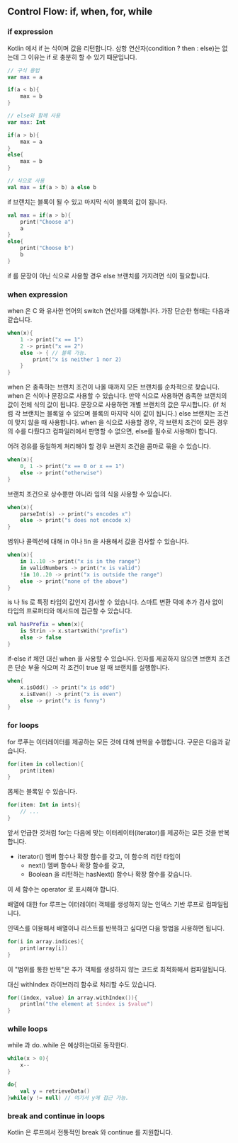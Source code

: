 ## Control Flow: if, when, for, while

### if expression

Kotlin 에서 if 는 식이며 값을 리턴합니다. 삼항 연산자(condition ? then : else)는 없는데 그 이유는 if 로 충분히 할 수 있기 때문입니다.

~~~kotlin
// 구식 용법
var max = a

if(a < b){
    max = b
}

// else와 함께 사용
var max: Int

if(a > b){
    max = a
}
else{
    max = b
}

// 식으로 사용
val max = if(a > b) a else b
~~~

if 브랜치는 블록이 될 수 있고 마지막 식이 블록의 값이 됩니다.

~~~kotlin
val max = if(a > b){
    print("Choose a")
    a
}
else{
	print("Choose b")
	b
}
~~~

if 를 문장이 아닌 식으로 사용할 경우 else 브랜치를 가지려면 식이 필요합니다.

### when expression

when 은 C 와 유사한 언어의 switch 연산자를 대체합니다. 가장 단순한 형태는 다음과 같습니다.

~~~kotlin
when(x){
	1 -> print("x == 1")
	2 -> print("x == 2")
	else -> { // 블록 가능.
        print("x is neither 1 nor 2)
	}
}
~~~

when 은 충족하는 브랜치 조건이 나올 때까지 모든 브랜치를 순차적으로 찾습니다. when 은 식이나 문장으로 사용할 수 있습니다. 만약 식으로 사용하면 충족한 브랜치의 값이 전체 식의 값이 됩니다. 문장으로 사용하면 개별 브랜치의 값은 무시합니다. (if 처럼 각 브랜치는 블록일 수 있으며 블록의 마지막 식이 값이 됩니다.) else 브랜치는 조건이 맞지 않을 때 사용합니다. when 을 식으로 사용할 경우, 각 브랜치 조건이 모든 경우의 수를 다뤘다고 컴파일러에서 판명할 수 없으면, else를 필수로 사용해야 합니다. 

어려 경유를 동일하게 처리해야 할 경우 브랜치 조건을 콤마로 묶을 수 있습니다.

~~~kotlin
when(x){
	0, 1 -> print("x == 0 or x == 1")
	else -> print("otherwise")
}
~~~

브랜치 조건으로 상수뿐만 아니라 임의 식을 사용할 수 있습니다.

~~~kotlin
when(x){
    parseInt(s) -> print("s encodes x")
    else -> print("s does not encode x)
}
~~~

범위나 콜렉션에 대해 in 이나 !in 을 사용해서 값을 검사할 수 있습니다.

~~~kotlin
when(x){
    in 1..10 -> print("x is in the range")
    in validNumbers -> print("x is valid")
    !in 10..20 -> print("x is outside the range")
    else -> print("none of the above")
}
~~~

is 나 !is 로 특정 타입의 값인지 검사할 수 있습니다. 스마트 변환 덕에 추가 검사 없이 타입의 프로퍼티와 메서드에 접근할 수 있습니다.

~~~kotlin
val hasPrefix = when(x){
    is Strin -> x.startsWith("prefix")
    else -> false
}
~~~

if-else if 체인 대신 when 을 사용할 수 있습니다. 인자를 제공하지 않으면 브랜치 조건은 단순 부울 식으며 각 조건이 true 일 때 브랜치를 실행합니다.

~~~kotlin
when{
    x.isOdd() -> print("x is odd")
    x.isEven() -> print("x is even")
    else -> print("x is funny")
}
~~~

### for loops

for 루푸는 이터레이터를 제공하는 모든 것에 대해 반복을 수행합니다. 구문은 다음과 같습니다.

~~~kotlin
for(item in collection){
    print(item)
}
~~~

몸체는 블록일 수 있습니다.

~~~kotlin
for(item: Int in ints){
    // ...
}
~~~

앞서 언급한 것처럼 for는 다음에 맞는 이터레이터(iterator)를 제공하는 모든 것을 반복합니다.

- iterator() 멤버 함수나 확장 함수를 갖고, 이 함수의 리턴 타입이
  - next() 멤버 함수나 확장 함수를 갖고,
  - Boolean 을 리턴하는 hasNext() 함수나 확장 함수를 갖습니다.

이 세 함수는 operator 로 표시해야 합니다.

배열에 대한 for 루프는 이터레이터 객체를 생성하지 않는 인덱스 기반 루프로 컴파일됩니다.

인덱스를 이용해서 배열이나 리스트를 반복하고 싶다면 다음 방법을 사용하면 됩니다.

~~~kotlin
for(i in array.indices){
    print(array[i])
}
~~~

이 "범위를 통한 반복"은 추가 객체를 생성하지 않는 코드로 최적화해서 컴파일됩니다.

대신 withIndex 라이브러리 함수로 처리할 수도 있습니다.

~~~kotlin
for((index, value) in array.withIndex()){
    println("the element at $index is $value")
}
~~~

### while loops

while 과 do..while 은 예상하는대로 동작한다. 

~~~kotlin
while(x > 0){
	x--
}

do{
    val y = retrieveData()
}while(y != null) // 여기서 y에 접근 가능.
~~~

### break and continue in loops

Kotlin 은 루프에서 전통적인 break 와 continue 를 지원합니다.








